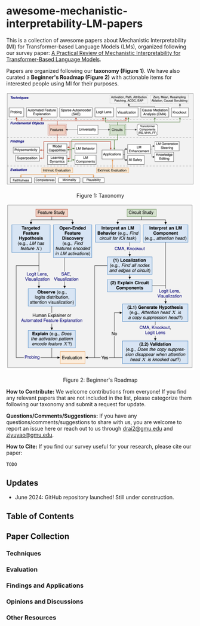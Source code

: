 # awesome-mechanistic-interpretability-LM-papers

This is a collection of awesome papers about Mechanistic Interpretability (MI) for Transformer-based Language Models (LMs), organized following our survey paper: [A Practical Review of Mechanistic Interpretability for Transformer-Based Language Models](https://github.com/Dakingrai/awesome-mechanistic-interpretability-lm-papers). 

Papers are organized following our **taxonomy (Figure 1)**. 
We have also curated a **Beginner's Roadmap (Figure 2)** with actionable items for interested people using MI for their purposes.

<div align="center">
  <img src="images/taxonomy.png" />
  <p>Figure 1: Taxonomy</p>
</div>

<div align="center">
  <img src="images/roadmap.png" />
  <p>Figure 2: Beginner's Roadmap</p>
</div>

**How to Contribute:** We welcome contributions from everyone! If you find any relevant papers that are not included in the list, please categorize them following our taxonomy and submit a request for update.


**Questions/Comments/Suggestions:** If you have any questions/comments/suggestions to share with us, you are welcome to report an issue here or reach out to us through drai2@gmu.edu and ziyuyao@gmu.edu.

**How to Cite:** If you find our survey useful for your research, please cite our paper:
```
TODO
```

## Updates
- June 2024: GitHub repository launched! Still under construction.

## Table of Contents

## Paper Collection

### Techniques

### Evaluation

### Findings and Applications

### Opinions and Discussions

### Other Resources

